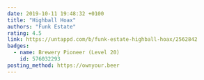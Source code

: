 ```yaml
---
date: 2019-10-11 19:48:32 +0100
title: "Highball Hoax"
authors: "Funk Estate"
rating: 4.5
link: https://untappd.com/b/funk-estate-highball-hoax/2562842
badges:
  - name: Brewery Pioneer (Level 20)
    id: 576032293
posting_method: https://ownyour.beer
---
```


